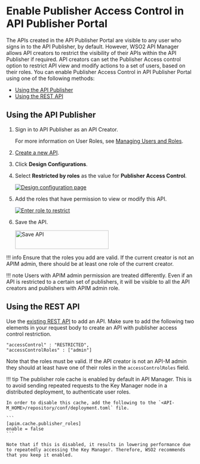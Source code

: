 # Enable Publisher Access Control in API Publisher Portal

The APIs created in the API Publisher Portal are visible to any user who signs in to the API Publisher, by default. However, WSO2 API Manager allows API creators to restrict the visibility of their APIs within the API Publisher if required. API creators can set the Publisher Access control option to restrict API view and modify actions to a set of users, based on their roles. You can enable Publisher Access Control in API Publisher Portal using one of the following methods:

- [Using the API Publisher]({{base_path}}/Learn/DesignAPI/AdvancedTopics/enable-publisher-access-control-in-api-publisher-portal/#using-the-api-publisher)
- [Using the REST API]({{base_path}}/Learn/DesignAPI/AdvancedTopics/enable-publisher-access-control-in-api-publisher-portal/#using-the-rest-api)

## Using the API Publisher

1.  Sign in to API Publisher as an API Creator. 

     For more information on User Roles, see [Managing Users and Roles]({{base_path}}/Administer/ProductAdministration/ManagingUsersAndRoles/managing-user-roles/).

2.  [Create a new API]({{base_path}}/Learn/DesignAPI/CreateAPI/create-a-rest-api/). 

3. Click **Design Configurations**. 

4. Select **Restricted by roles** as the value for **Publisher Access Control**.

    [![Design configuration page]({{base_path}}/assets/img/Learn/select-restricted-by-role.png)]({{base_path}}/assets/img/Learn/select-restricted-by-role.png)
    
3.  Add the roles that have permission to view or modify this API.

     [![Enter role to restrict]({{base_path}}/assets/img/Learn/enter-role-to-restrict.png)]({{base_path}}/assets/img/Learn/enter-role-to-restrict.png)

4.  Save the API.

     <html>
     <head>
     </head>
     <body>
     <img src="{{base_path}}/assets/img/Learn/save-api.png" alt="Save API" title="Save API" width="250" height="50"/>
     </body>
     </html>

!!! info
    Ensure that the roles you add are valid. If the current creator is not an APIM admin, there should be at least one role of the current creator.

!!! note
    Users with APIM admin permission are treated differently. Even if an API is restricted to a certain set of publishers, it will be visible to all the API creators and publishers with APIM admin role.


## Using the REST API

Use the [existing REST API]({{base_path}}/Develop/ProductAPIs/restful-apis/) to add an API. Make sure to add the following two elements in your request body to create an API with publisher access control restriction.

``` 
"accessControl" : "RESTRICTED",
"accessControlRoles" : ["admin"]
```

Note that the roles must be valid. If the API creator is not an API-M admin they should at least have one of their roles in the `accessControlRoles` field.

!!! tip
    The publisher role cache is enabled by default in API Manager. This is to avoid sending repeated requests to the Key Manager node in a distributed deployment, to authenticate user roles.

    In order to disable this cache, add the following to the `<API-M_HOME>/repository/conf/deployment.toml` file.

    ```
    [apim.cache.publisher_roles]
    enable = false
    ```

    Note that if this is disabled, it results in lowering performance due to repeatedly accessing the Key Manager. Therefore, WSO2 recommends that you keep it enabled.
